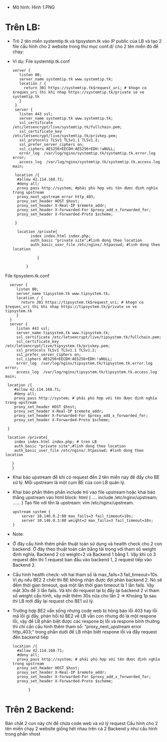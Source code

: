 * Mô hình: Hình 1.PNG

# Trên LB:

* Trỏ 2 tên miền systemtip.tk và tipsystem.tk vào IP public của LB và tạo 2 file cấu hình cho 2 website trong thư mục conf.d/ cho 2 tên miền đó để chạy: 
* Ví dụ: 
File systemtip.tk.conf

      server {
         listen 80;
         server_name systemtip.tk www.systemtip.tk;
         location / {
           return 301 https://systemtip.tk$request_uri; # khogn co $reques_uri thi khi nhap https://systemtip.tk/private se ve                       systemtip.tk
         }
       }
       server {
         listen 443 ssl;
         server_name systemtip.tk www.systemtip.tk;
         ssl_certificate /etc/letsencrypt/live/systemtip.tk/fullchain.pem;
         ssl_certificate_key /etc/letsencrypt/live/systemtip.tk/privkey.pem;
         ssl_protocols TLSv1 TLSv1.1 TLSv1.2;
         ssl_prefer_server_ciphers on;
         ssl_ciphers AES256+EECDH:AES256+EDH:!aNULL;
         error_log  /var/log/nginx/systemtip.tk/systemtip.tk.error.log error;
         access_log  /var/log/nginx/systemtip.tk/systemtip.tk.access.log  main;
         
       location /{
        #allow 42.114.168.71;
        #deny all;
        proxy_pass http://system; #phải phù hợp với tên được định nghĩa trong upstream
        proxy_next_upstream error http_403;
        proxy_set_header HOST $host;
        proxy_set_header X-Real-IP $remote_addr;
        proxy_set_header X-Forwarded-For $proxy_add_x_forwarded_for;
        proxy_set_header X-Forwarded-Proto $scheme;

       }

        location /private{
              index index.html index.php;
              auth_basic "private site";#linh dong theo location
              auth_basic_user_file /etc/nginx/.htpasswd; #linh dong theo location

                 }

            }

File tipsystem.tk.conf

      server {
         listen 80;
         server_name tipsystem.tk www.tipsystem.tk;
         location / {
           return 301 https://tipsystem.tk$request_uri; # khogn co $reques_uri thi khi nhap https://tipsystem.tk/private se ve                  tipsystem.tk
         }
      }
      server {
         listen 443 ssl;
         server_name tipsystem.tk www.tipsystem.tk;
         ssl_certificate /etc/letsencrypt/live/tipsystem.tk/fullchain.pem;
         ssl_certificate_key /etc/letsencrypt/live/tipsystem.tk/privkey.pem;
         ssl_protocols TLSv1 TLSv1.1 TLSv1.2;
         ssl_prefer_server_ciphers on;
         ssl_ciphers AES256+EECDH:AES256+EDH:!aNULL;
         error_log  /var/log/nginx/tipsystem.tk/tipsystem.tk.error.log error;
         access_log  /var/log/nginx/tipsystem.tk/tipsystem.tk.access.log  main;

     location /{
        #allow 42.114.168.71;
        #deny all;
        proxy_pass http://system; # phải phù hợp với tên được định nghĩa trong upstream
        proxy_set_header HOST $host;
        proxy_set_header X-Real-IP $remote_addr;
        proxy_set_header X-Forwarded-For $proxy_add_x_forwarded_for;
        proxy_set_header X-Forwarded-Proto $scheme;

     }

     location /private{
        index index.html index.php; # tren LB
        auth_basic "private site";#linh dong theo location
        auth_basic_user_file /etc/nginx/.htpasswd; #linh dong theo location

       }
       }

* Khai báo upstream để khi có request đến 2 tên miền này để đẩy cho BE xử lý. Mỗi upstream là một cụm BE của con LB quản lý.
+ Khai báo phần thêm phần include trỏ vào file upstream hoặc khai báo thằng upstream vào html block: 
html {
....
include /etc/nginx/upstream;
......
}
Tạo file với tên là upstream: vim /etc/nginx/upstream.

      upstream system {
          server 10.140.0.2:80 max_fails=3 fail_timeout=10s;
          server 10.146.0.3:80 weight=2 max_fails=3 fail_timeout=10s;
      }
* Note: 
- Ở đây cấu hình thêm phần thuật toán sử dụng và health check cho 2 con backend. Ở đây theo thuật toán cân bằng tải trọng với tham số weight định nghĩa. Backend 2 có weight=2 và Backend 1 bằng 1. Vậy khi có 3 request đến thì 1 request ban đầu vào backend 1, 2 request tiếp vào Backend 2.
- Cấu hình health check: với hai tham số là max_fails=3 fail_timeout=10s. Ví dụ nếu BE2 2 chết thì BE không nhận được đợi phản backend 2. Nó sẽ đếm thời gian timeout, quá một lần thời gian timeout là 1 lần fails. Vậy mất 30s để 3 lần fails. Và khi đó request lại bị đẩy lại backend 2 vì tham số weight cấu hình, vậy mất thêm 30s nữa cho lần 2 => Khoảng 1p sau thì LB mới đẩy lại request cho BE1 xử lý.
- Trường hợp BE2 vấn sống nhưng code web bị hỏng báo lỗi 403 hay lỗi mã lỗi gì đấy, phản hồi từ BE2 về LB vẫn con nhưng đó là một respone lỗi, vậy để LB phân biệt được các respone bị lỗi và respone bình thường thì chỉ cần cấu hình thêm tham số: "proxy_next_upstream error http_403;" trong phần dưới để LB nhận biết respone lỗi và đẩy request đến backend tiếp

      location /{
        #allow 42.114.168.71;
        #deny all;
        proxy_pass http://system; # phải phù hợp với tên được định nghĩa trong upstream
        proxy_set_header HOST $host;
        proxy_set_header X-Real-IP $remote_addr;
        proxy_set_header X-Forwarded-For $proxy_add_x_forwarded_for;
        proxy_set_header X-Forwarded-Proto $scheme;

             }

# Trên 2 Backend: 
Bản chất 2 con này chỉ để chứa code web và xử lý request
Cấu hình cho 2 tên miền chạy 2 website giống hệt nhau trên cả 2 Backend y như cấu hình trong phần vhost

